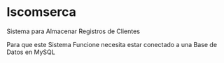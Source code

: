 # Iscomserca
Sistema para Almacenar Registros de Clientes 

Para que este Sistema Funcione necesita estar conectado a una Base de Datos en MySQL 
